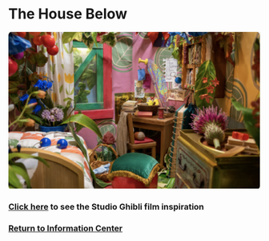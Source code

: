 # The House Below
![House below](below-house.png)
### [Click here](https://github.com/mollyjones2023/ghibli-simulacrum/blob/main/2-ghibli-grand-warehouse/10-the-house-below/arietty-house.md) to see the Studio Ghibli film inspiration
### [Return to Information Center](https://github.com/mollyjones2023/ghibli-simulacrum/blob/main/2-ghibli-grand-warehouse/warehouse.md)
